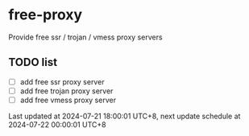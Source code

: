 
# free-proxy
Provide free ssr / trojan / vmess proxy servers


## TODO list
- [ ] add free ssr proxy server
- [ ] add free trojan proxy server
- [ ] add free vmess proxy server

Last updated at 2024-07-21 18:00:01 UTC+8, next update schedule at 2024-07-22 00:00:01 UTC+8


